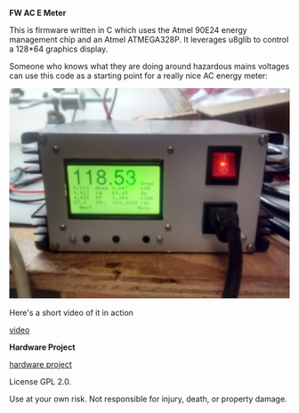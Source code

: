 **FW AC E Meter**

This is firmware written in C which uses the Atmel 90E24 energy management chip
and an Atmel ATMEGA328P. It leverages u8glib to control a 128*64 graphics display.

Someone who knows what they are doing around hazardous mains voltages can use this code
as a starting point for a really nice AC energy meter:

![meter](energymeter.jpg)

Here's a short video of it in action

[video](https://www.youtube.com/watch?v=7jh4ObiPhaA)


**Hardware Project**

[hardware project](https://github.com/hwstar/HW-AC-Emeter)


License GPL 2.0.

Use at your own risk. Not responsible for injury, death, or property damage.


